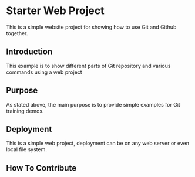# Starter Web Project

This is a simple website project for showing how to use Git and Github together.

## Introduction

This example is to show different parts of Git repository and various commands using a web project

## Purpose

As stated above, the main purpose is to provide simple examples for Git training demos.

## Deployment

This is a simple web project, deployment can be on any web server or even local file system.

## How To Contribute
